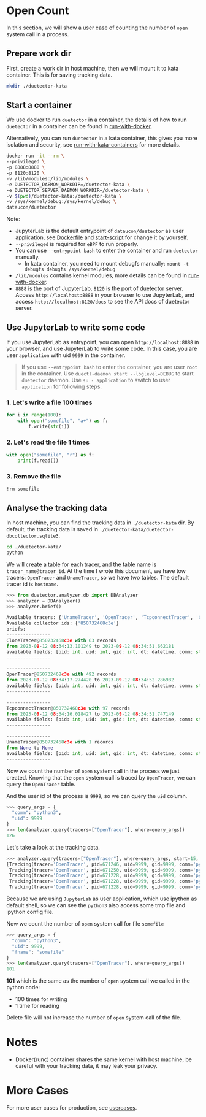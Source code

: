 # Open Count

In this section, we will show a user case of counting the number of `open` system call in a process.

## Prepare work dir

First, create a work dir in host machine, then we will mount it to kata container. This is for saving tracking data.

```bash
mkdir ./duetector-kata
```

## Start a container

We use docker to run `duetector` in a container, the details of how to run `duetector` in a container can be found in [run-with-docker](../../how-to/run-with-docker.md).

Alternatively, you can run `duetector` in a kata container, this gives you more isolation and security, see [run-with-kata-containers](../../how-to/run-with-kata-containers.md) for more details.

```bash
docker run -it --rm \
--privileged \
-p 8888:8888 \
-p 8120:8120 \
-v /lib/modules:/lib/modules \
-e DUETECTOR_DAEMON_WORKDIR=/duetector-kata \
-e DUETECTOR_SERVER_DAEMON_WORKDIR=/duetector-kata \
-v $(pwd)/duetector-kata:/duetector-kata \
-v /sys/kernel/debug:/sys/kernel/debug \
dataucon/duetector
```

Note:

- JupyterLab is the default entrypoint of `dataucon/duetector` as user application, see [Dockerfile](../../../docker/Dockerfile) and [start-script](../../../docker/start.sh) for change it by yourself.
- `--privileged` is required for `eBPF` to run properly.
- You can use `--entrypoint bash` to enter the container and run `duetector` manually.
  - In kata container, you need to mount debugfs manually: `mount -t debugfs debugfs /sys/kernel/debug`
- `/lib/modules` contains kernel modules, more details can be found in [run-with-docker](../../how-to/run-with-docker.md).
- `8888` is the port of JupyterLab, `8120` is the port of duetector server. Access `http://localhost:8888` in your browser to use JupyterLab, and access `http://localhost:8120/docs` to see the API docs of duetector server.

## Use JupyterLab to write some code

If you use JupyterLab as entrypoint, you can open `http://localhost:8888` in your browser, and use JupyterLab to write some code. In this case, you are user `application` with uid `9999` in the container.

> If you use `--entrypoint bash` to enter the container, you are user `root` in the container.
> Use `duectl-daemon start --loglevel=DEBUG` to start `duetector` daemon.
> Use `su - application` to switch to user `application` for following steps.

### 1. Let's write a file 100 times

```python
for i in range(100):
    with open("somefile", "a+") as f:
        f.write(str(i))
```

### 2. Let's read the file 1 times

```python
with open("somefile", "r") as f:
    print(f.read())
```

### 3. Remove the file

```ipython
!rm somefile
```

## Analyse the tracking data

In host machine, you can find the tracking data in `./duetector-kata` dir. By default, the tracking data is saved in `./duetector-kata/duetector-dbcollector.sqlite3`.

```bash
cd ./duetector-kata/
python
```

We will create a table for each tracer, and the table name is `tracer_name@tracer_id`. At the time I wrote this document, we have tow tracers: `OpenTracer` and `UnameTracer`, so we have two tables. The default tracer id is `hostname`.

```python
>>> from duetector.analyzer.db import DBAnalyzer
>>> analyzer = DBAnalyzer()
>>> analyzer.brief()

Available tracers: {'UnameTracer', 'OpenTracer', 'TcpconnectTracer', 'CloneTracer'}
Available collector ids: {'850732468c3e'}
briefs:
----------------
CloneTracer@850732468c3e with 63 records
from 2023-09-12 08:34:13.101249 to 2023-09-12 08:34:51.662181
available fields: [pid: int, uid: int, gid: int, dt: datetime, comm: str, cwd: str, fname: str, extended: dict]
----------------

----------------
OpenTracer@850732468c3e with 492 records
from 2023-09-12 08:34:17.274420 to 2023-09-12 08:34:52.286982
available fields: [pid: int, uid: int, gid: int, dt: datetime, comm: str, cwd: str, fname: str, extended: dict]
----------------

----------------
TcpconnectTracer@850732468c3e with 97 records
from 2023-09-12 08:34:16.018427 to 2023-09-12 08:34:51.747149
available fields: [pid: int, uid: int, gid: int, dt: datetime, comm: str, cwd: str, fname: str, extended: dict]
----------------

----------------
UnameTracer@850732468c3e with 1 records
from None to None
available fields: [pid: int, uid: int, gid: int, dt: datetime, comm: str, cwd: str, fname: str, extended: dict]
----------------
```

Now we count the number of `open` system call in the process we just created. Knowing that the `open` system call is traced by `OpenTracer`, we can query the `OpenTracer` table.

And the user id of the process is `9999`, so we can query the `uid` column.

```python
>>> query_args = {
  "comm": "python3",
  "uid": 9999
}
>>> len(analyzer.query(tracers=["OpenTracer"], where=query_args))
126
```

Let's take a look at the tracking data.

```python
>>> analyzer.query(tracers=["OpenTracer"], where=query_args, start=15, limit=5)
[Tracking(tracer='OpenTracer', pid=671246, uid=9999, gid=9999, comm='python3', cwd=None, fname='/tmp/5gc4mhvd', dt=datetime.datetime(2023, 9, 12, 8, 34, 41, 189646), extended={}),
 Tracking(tracer='OpenTracer', pid=671250, uid=9999, gid=9999, comm='python3', cwd=None, fname='/home/application/.ipython/profile_default/history.sqlite-journal', dt=datetime.datetime(2023, 9, 12, 8, 34, 41, 190227), extended={}),
 Tracking(tracer='OpenTracer', pid=671228, uid=9999, gid=9999, comm='python3', cwd=None, fname='somefile', dt=datetime.datetime(2023, 9, 12, 8, 34, 41, 191668), extended={}),
 Tracking(tracer='OpenTracer', pid=671228, uid=9999, gid=9999, comm='python3', cwd=None, fname='somefile', dt=datetime.datetime(2023, 9, 12, 8, 34, 41, 195397), extended={}),
 Tracking(tracer='OpenTracer', pid=671228, uid=9999, gid=9999, comm='python3', cwd=None, fname='somefile', dt=datetime.datetime(2023, 9, 12, 8, 34, 41, 195497), extended={})]
```

Because we are using `JupyterLab` as user application, which use ipython as default shell, so we can see the `python3` also access some tmp file and ipython config file.

Now we count the number of `open` system call for file `somefile`

```python
>>> query_args = {
  "comm": "python3",
  "uid": 9999,
  "fname": "somefile"
}
>>> len(analyzer.query(tracers=["OpenTracer"], where=query_args))
101
```

**101** which is the same as the number of `open` system call we called in the python code:

- 100 times for writing
- 1 time for reading

Delete file will not increase the number of `open` system call of the file.

# Notes

- Docker(runc) container shares the same kernel with host machine, be careful with your tracking data, it may leak your privacy.

# More Cases

For more user cases for production, see [usercases](../README.md).
